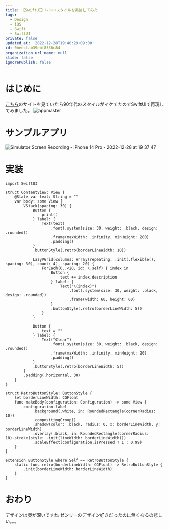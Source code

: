 ```yaml
---
title: 【SwiftUI】レトロスタイルを実装してみた
tags:
  - Design
  - iOS
  - Swift
  - SwiftUI
private: false
updated_at: '2022-12-28T19:40:29+09:00'
id: 0beecfab39ebf8336c84
organization_url_name: null
slide: false
ignorePublish: false
---
```

# はじめに
[こちら](https://appmaster.io/ja/blog/2022nian-nomobairuapuriuidezainnoaideatotsupu10)のサイトを見ていたら90年代のスタイルがイケてたのでSwiftUIで再現してみました。
![appmaster](https://user-images.githubusercontent.com/84154073/209798974-add7bf62-234a-46b3-a215-4852594bec61.png)

# サンプルアプリ
![Simulator Screen Recording - iPhone 14 Pro - 2022-12-28 at 19 37 47](https://user-images.githubusercontent.com/84154073/209799326-ffa20435-8047-41e1-9735-0ec843263049.gif)

# 実装
```swift:ContentView
import SwiftUI

struct ContentView: View {
    @State var text: String = ""
    var body: some View {
        VStack(spacing: 30) {
            Button {
                print()
            } label: {
                Text(text)
                    .font(.system(size: 30, weight: .black, design: .rounded))
                    .frame(maxWidth: .infinity, minHeight: 200)
                    .padding()
            }
            .buttonStyle(.retro(borderLineWidth: 10))

            LazyVGrid(columns: Array(repeating: .init(.flexible(), spacing: 30), count: 4), spacing: 20) {
                ForEach(0..<20, id: \.self) { index in
                    Button {
                        text += index.description
                    } label: {
                        Text("\(index)")
                            .font(.system(size: 30, weight: .black, design: .rounded))
                            .frame(width: 60, height: 60)
                    }
                    .buttonStyle(.retro(borderLineWidth: 5))
                }
            }

            Button {
                text = ""
            } label: {
                Text("Clear")
                    .font(.system(size: 30, weight: .black, design: .rounded))
                    .frame(maxWidth: .infinity, minHeight: 20)
                    .padding()
            }
            .buttonStyle(.retro(borderLineWidth: 5))
        }
        .padding(.horizontal, 30)
    }
}
```

```swift:RetroButtonStyle
struct RetroButtonStyle: ButtonStyle {
    let borderLineWidth: CGFloat
    func makeBody(configuration: Configuration) -> some View {
        configuration.label
            .background(.white, in: RoundedRectangle(cornerRadius: 10))
            .compositingGroup()
            .shadow(color: .black, radius: 0, x: borderLineWidth, y: borderLineWidth)
            .overlay(.black, in: RoundedRectangle(cornerRadius: 10).stroke(style: .init(lineWidth: borderLineWidth)))
            .scaleEffect(configuration.isPressed ? 1 : 0.99)
    }
}

extension ButtonStyle where Self == RetroButtonStyle {
    static func retro(borderLineWidth: CGFloat) -> RetroButtonStyle {
        .init(borderLineWidth: borderLineWidth)
    }
}
```

# おわり
デザインは奥が深いですね
ゼンリーのデザイン好きだったのに無くなるの悲しい。。。

